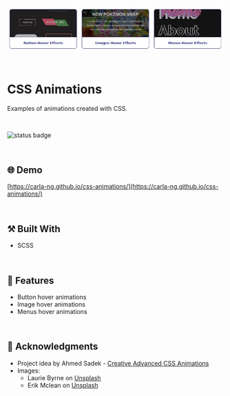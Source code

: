 <p align="center">
  <img src="https://github.com/carla-ng/css-animations/blob/master/assets/images/readme_image_1.jpg?raw=true" alt="CSS Animations preview">
</p>

<br>

# CSS Animations
Examples of animations created with CSS.

<br>

![status badge](https://img.shields.io/badge/status-in%20progress-yellow)

<br>

## :globe_with_meridians: Demo
[https://carla-ng.github.io/css-animations/](https://carla-ng.github.io/css-animations/)

<br>

## :hammer_and_pick: Built With
* SCSS

<br>

## :toolbox: Features
* Button hover animations
* Image hover animations
* Menus hover animations

<br>

## :clap: Acknowledgments
* Project idea by Ahmed Sadek - [Creative Advanced CSS Animations](https://www.udemy.com/course/css-animation-transitions-and-transforms-creativity-course/)
* Images:
    * Laurie Byrne on [Unsplash](https://unsplash.com/photos/hNpPY6ynYKo?utm_source=unsplash&utm_medium=referral&utm_content=creditCopyText)  
    * Erik Mclean on [Unsplash](https://unsplash.com/photos/fDAv7lWawtk?utm_source=unsplash&utm_medium=referral&utm_content=creditCopyText)
